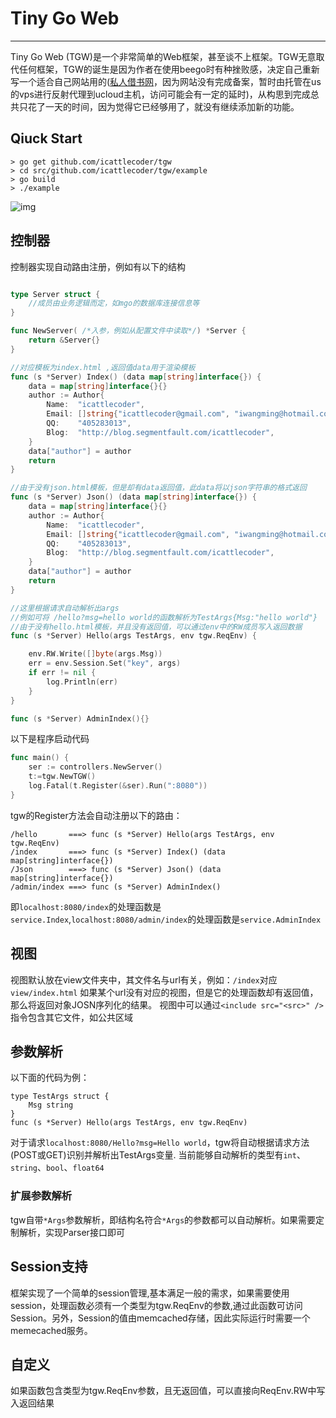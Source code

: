 # Tiny Go Web
---

Tiny Go Web (TGW)是一个非常简单的Web框架，甚至谈不上框架。TGW无意取代任何框架，TGW的诞生是因为作者在使用beego时有种挫败感，决定自己重新写一个适合自己网站用的([私人借书网](http://www.4jieshu.com)，因为网站没有完成备案，暂时由托管在us的vps进行反射代理到ucloud主机，访问可能会有一定的延时)，从构思到完成总共只花了一天的时间，因为觉得它已经够用了，就没有继续添加新的功能。

## Qiuck Start

```
> go get github.com/icattlecoder/tgw
> cd src/github.com/icattlecoder/tgw/example
> go build
> ./example 
```

![img](http://icattlecoder.qiniudn.com/tgw.png)


## 控制器

控制器实现自动路由注册，例如有以下的结构

```go

type Server struct {
	//成员由业务逻辑而定，如mgo的数据库连接信息等
}

func NewServer( /*入参，例如从配置文件中读取*/) *Server {
	return &Server{}
}

//对应模板为index.html ,返回值data用于渲染模板
func (s *Server) Index() (data map[string]interface{}) {
	data = map[string]interface{}{}
	author := Author{
		Name:  "icattlecoder",
		Email: []string{"icattlecoder@gmail.com", "iwangming@hotmail.com"},
		QQ:    "405283013",
		Blog:  "http://blog.segmentfault.com/icattlecoder",
	}
	data["author"] = author
	return
}

//由于没有json.html模板，但是却有data返回值，此data将以json字符串的格式返回
func (s *Server) Json() (data map[string]interface{}) {
	data = map[string]interface{}{}
	author := Author{
		Name:  "icattlecoder",
		Email: []string{"icattlecoder@gmail.com", "iwangming@hotmail.com"},
		QQ:    "405283013",
		Blog:  "http://blog.segmentfault.com/icattlecoder",
	}
	data["author"] = author
	return
}

//这里根据请求自动解析出args
//例如可将 /hello?msg=hello world的函数解析为TestArgs{Msg:"hello world"}
//由于没有hello.html模板，并且没有返回值，可以通过env中的RW成员写入返回数据
func (s *Server) Hello(args TestArgs, env tgw.ReqEnv) {

	env.RW.Write([]byte(args.Msg))
	err = env.Session.Set("key", args)
	if err != nil {
		log.Println(err)
	}
}

func (s *Server) AdminIndex(){}
```

以下是程序启动代码
``` go
func main() {
	ser := controllers.NewServer()
	t:=tgw.NewTGW()
	log.Fatal(t.Register(&ser).Run(":8080"))
}
```

tgw的Register方法会自动注册以下的路由：

```
/hello 		 ===> func (s *Server) Hello(args TestArgs, env tgw.ReqEnv)
/index 		 ===> func (s *Server) Index() (data map[string]interface{}) 
/Json 		 ===> func (s *Server) Json() (data map[string]interface{})
/admin/index ===> func (s *Server) AdminIndex()
```

即`localhost:8080/index`的处理函数是`service.Index`,`localhost:8080/admin/index`的处理函数是`service.AdminIndex`

## 视图

视图默认放在view文件夹中，其文件名与url有关，例如：`/index`对应 `view/index.html`
如果某个url没有对应的视图，但是它的处理函数却有返回值，那么将返回对象JOSN序列化的结果。
视图中可以通过`<include src="<src>" />`指令包含其它文件，如公共区域

## 参数解析

以下面的代码为例：

```
type TestArgs struct {
	Msg string
}
func (s *Server) Hello(args TestArgs, env tgw.ReqEnv)

```
对于请求`localhost:8080/Hello?msg=Hello world`，tgw将自动根据请求方法(POST或GET)识别并解析出TestArgs变量.
当前能够自动解析的类型有`int`、`string`、`bool`、`float64`

### 扩展参数解析
tgw自带`*Args`参数解析，即结构名符合`*Args`的参数都可以自动解析。如果需要定制解析，实现Parser接口即可

## Session支持

框架实现了一个简单的session管理,基本满足一般的需求，如果需要使用session，处理函数必须有一个类型为tgw.ReqEnv的参数,通过此函数可访问Session。另外，Session的值由memcached存储，因此实际运行时需要一个memecached服务。


## 自定义

如果函数包含类型为tgw.ReqEnv参数，且无返回值，可以直接向ReqEnv.RW中写入返回结果
